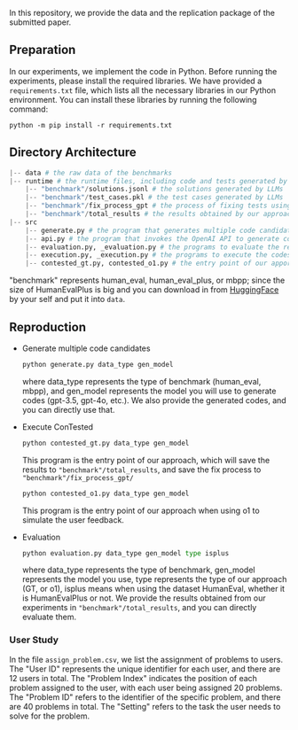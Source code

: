 In this repository, we provide the data and the replication package of the submitted paper.

## Preparation

In our experiments, we implement the code in Python. Before running the experiments, please install the required libraries. We have provided a `requirements.txt` file, which lists all the necessary libraries in our Python environment. You can install these libraries by running the following command:

`python -m pip install -r requirements.txt`

## Directory Architecture
```python
|-- data # the raw data of the benchmarks
|-- runtime # the runtime files, including code and tests generated by LLMs, the intermediate execution processes, and the results of our approach
    |-- "benchmark"/solutions.jsonl # the solutions generated by LLMs
    |-- "benchmark"/test_cases.pkl # the test cases generated by LLMs
    |-- "benchmark"/fix_process_gpt # the process of fixing tests using GPT
    |-- "benchmark"/total_results # the results obtained by our approach
|-- src
    |-- generate.py # the program that generates multiple code candidates with diversity
    |-- api.py # the program that invokes the OpenAI API to generate code candidates 
    |-- evaluation.py, _evaluation.py # the programs to evaluate the results
    |-- execution.py, _execution.py # the programs to execute the codes
    |-- contested_gt.py, contested_o1.py # the entry point of our apporaches
```
"benchmark" represents human_eval, human_eval_plus, or mbpp; since the size of HumanEvalPlus is big and you can download in from [HuggingFace](https://huggingface.co/datasets/evalplus/humanevalplus) by your self and put it into `data`.
## Reproduction

- Generate multiple code candidates
    ```python
    python generate.py data_type gen_model
    ```
    where data_type represents the type of benchmark (human_eval, mbpp), and gen_model represents the model you will use to generate codes (gpt-3.5, gpt-4o, etc.). We also provide the generated codes, and you can directly use that. 

- Execute ConTested
    ```python
    python contested_gt.py data_type gen_model
    ```
    This program is the entry point of our approach, which will save the results to  `"benchmark"/total_results`, and save the fix process to `"benchmark"/fix_process_gpt/`

    ```python
    python contested_o1.py data_type gen_model
    ```
    This program is the entry point of our approach when using o1 to simulate the user feedback.

- Evaluation
    ```python
    python evaluation.py data_type gen_model type isplus
    ```
    where data_type represents the type of benchmark, gen_model represents the model you use, type represents the type of our approach (GT, or o1), isplus means when using the dataset HumanEval, whether it is HumanEvalPlus or not. We provide the results obtained from our experiments in `"benchmark"/total_results`, and you can directly evaluate them.

### User Study

 In the file `assign_problem.csv`, we list the assignment of problems to users. The "User ID" represents the unique identifier for each user, and there are 12 users in total. The "Problem Index" indicates the position of each problem assigned to the user, with each user being assigned 20 problems. The "Problem ID" refers to the identifier of the specific problem, and there are 40 problems in total. The "Setting" refers to the task the user needs to solve for the problem.